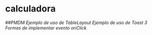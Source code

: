 # calculadora
##PMDM
_Ejemplo de uso de TableLayout_
_Ejemplo de uso de Toast_
_3 Formas de implementar evento onClick_
